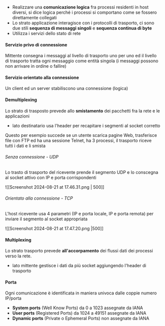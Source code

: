 - Realizzare una **comunicazione logica** fra processi residenti in host diversi, si dice logica perché i processi si comportano come se fossero direttamente collegati
- Lo strato applicazione interagisce con i protocolli di trasporto, ci sono due stili **sequenza di messaggi singoli** e **sequenza continua di byte**
- Utilizza i servizi dello stato di rete

#### Servizio privo di connessione
Mittente consegna i messaggi al livello di trasporto uno per uno ed il livello di trasporto tratta ogni messaggio come entità singola (i messaggi possono non arrivare in ordine o fallire)

#### Servizio orientato alla connessione
Un client ed un server stabiliscono una connessione (logica)

#### Demultiplexing
Lo strato di trasposto prevede allo **smistamento** dei pacchetti fra la rete e le applicazioni
- lato destinatario usa l'header per recapitare i segmenti al socket corretto

Questo per esempio succede se un utente scarica pagine Web, trasferisce file con FTP ed ha una sessione Telnet, ha 3 processi, il trasporto riceve tutti i dati e li smista
###### Senza connessione - UDP
Lo trasto di trasporto del ricevente prende il segmento UDP e lo conscegna al socket attivo con IP e porta corrispondenti

![[Screenshot 2024-08-21 at 17.46.31.png | 500]]

###### Orientato alla connessione - TCP
L'host ricevente usa 4 parametri (IP e porta locale, IP e porta remota) per inviare il segmento al socket appropriata

![[Screenshot 2024-08-21 at 17.47.20.png |500]]

#### Multiplexing
Lo strato trasporto prevede **all'accorpamento** dei flussi dati dei processi verso la rete.
- lato mittente gestisce i dati da più socket aggiungendo l'header di trasporto

#### Porta
Ogni comunicazione è identificata in maniera univoca dalle coppie numero IP/porta
- **System ports** (Well Know Ports) da 0 a 1023 assegnate da IANA
- **User ports** (Registered Ports) da 1024 a 49151 assegnate da IANA
- **Dynamic ports** (Private o Ephemeral Ports) non assegnate da IANA